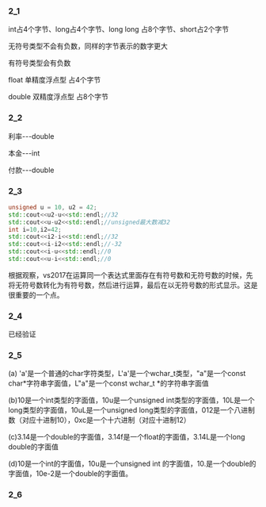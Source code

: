 ### 2_1

int占4个字节、long占4个字节、long long 占8个字节、short占2个字节

无符号类型不会有负数，同样的字节表示的数字更大

有符号类型会有负数

float 单精度浮点型 占4个字节

double 双精度浮点型 占8个字节

### 2_2

利率---double

本金---int

付款---double

### 2_3

```c++
unsigned u = 10, u2 = 42;
std::cout<<u2-u<<std::endl;//32
std::cout<<u-u2<<std::endl;//unsigned最大数减32
int i=10,i2=42;
std::cout<<i2-i<<std::endl;//32
std::cout<<i-i2<<std::endl;//-32
std::cout<<i-u<<std::endl;//0
std::cout<<u-i<<std::endl;//0
```

根据观察，vs2017在运算同一个表达式里面存在有符号数和无符号数的时候，先将无符号数转化为有符号数，然后进行运算，最后在以无符号数的形式显示。这是很重要的一个点。

### 2_4

已经验证

### 2_5

(a) 'a'是一个普通的char字符类型，L'a'是一个wchar_t类型，"a"是一个const char*字符串字面值，L"a"是一个const wchar_t *的字符串字面值

(b)10是一个int类型的字面值，10u是一个unsigned int类型的字面值，10L是一个long类型的字面值，10uL是一个unsigned long类型的字面值，012是一个八进制数（对应十进制10），0xc是一个十六进制（对应十进制12）

(c)3.14是一个double的字面值，3.14f是一个float的字面值，3.14L是一个long double的字面值

(d)10是一个int的字面值，10u是一个unsigned int 的字面值，10.是一个double的字面值，10e-2是一个double的字面值。

### 2_6

